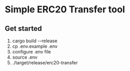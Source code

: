 # Simple ERC20 Transfer tool

## Get started

1. cargo build --release
2. cp .env.example .env
3. configure .env file
4. source .env
5. ./target/release/erc20-transfer
